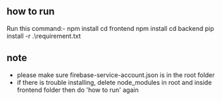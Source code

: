 ## how to run
Run this command:-
npm install
cd frontend
npm install
cd backend
pip install -r .\requirement.txt

## note
- please make sure firebase-service-account.json is in the root folder
- if there is trouble installing, delete node_modules in root and inside frontend folder then do 'how to run' again
